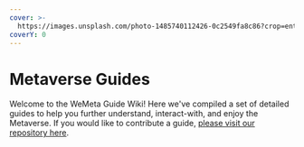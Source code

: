 ```yaml
---
cover: >-
  https://images.unsplash.com/photo-1485740112426-0c2549fa8c86?crop=entropy&cs=srgb&fm=jpg&ixid=MnwxOTcwMjR8MHwxfHNlYXJjaHwxfHxmdXR1cmV8ZW58MHx8fHwxNjQzMjE5NTg3&ixlib=rb-1.2.1&q=85
coverY: 0
---
```


# Metaverse Guides

Welcome to the WeMeta Guide Wiki! Here we've compiled a set of detailed guides to help you further understand, interact-with, and enjoy the Metaverse. If you would like to contribute a guide, [please visit our repository here](https://github.com/the-metaverse/public-wiki).

